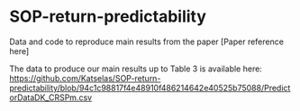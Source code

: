 # SOP-return-predictability
Data and code to reproduce main results from the paper [Paper reference here]

The data to produce our main results up to Table 3 is available here: https://github.com/Katselas/SOP-return-predictability/blob/94c1c98817f4e48910f486214642e40525b75088/PredictorDataDK_CRSPm.csv

